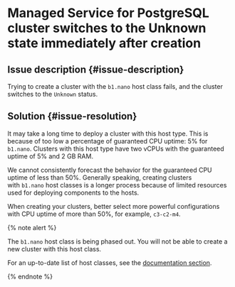 # Managed Service for PostgreSQL cluster switches to the Unknown state immediately after creation

## Issue description {#issue-description}

Trying to create a cluster with the `b1.nano` host class fails, and the cluster switches to the `Unknown` status.

## Solution {#issue-resolution}

It may take a long time to deploy a cluster with this host type. This is because of too low a percentage of guaranteed CPU uptime: 5% for `b1.nano`.
Clusters with this host type have two vCPUs with the guaranteed uptime of 5% and 2 GB RAM.

We cannot consistently forecast the behavior for the guaranteed CPU uptime of less than 50%. Generally speaking, creating clusters with `b1.nano` host classes is a longer process because of limited resources used for deploying components to the hosts.

When creating your clusters, better select more powerful configurations with CPU uptime of more than 50%, for example, `c3-c2-m4`.

{% note alert %}

The `b1.nano` host class is being phased out.
You will not be able to create a new cluster with this host class.

For an up-to-date list of host classes, see the [documentation section](https://cloud.yandex.ru/docs/managed-postgresql/concepts/instance-types#available-flavors).

{% endnote %}